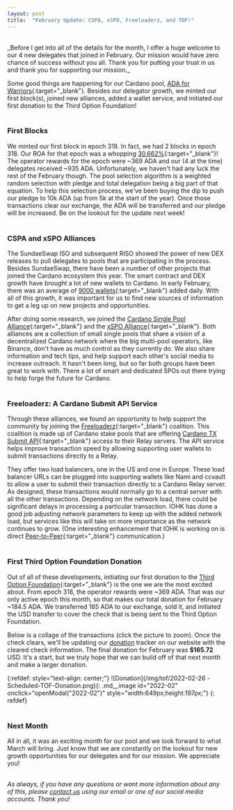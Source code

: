```yaml
---
layout: post
title:  "February Update: CSPA, xSPO, Freeloaderz, and TOF!"
---
```

<br> 
_Before I get into all of the details for the month, I offer a huge welcome to our 4 new delegates that joined in February.  Our mission would have zero chance of success without you all.  Thank you for putting your trust in us and thank you for supporting our mission._

Some good things are happening for our Cardano pool, [ADA for Warriors](https://adaforwarriors.io){:target="_blank"}.  Besides our delegator growth, we minted our first block(s), joined new alliances, added a wallet service, and initiated our first donation to the Third Option Foundation!
<br><br> 

### First Blocks ###
We minted our first block in epoch 318.  In fact, we had 2 blocks in epoch 318.  Our ROA for that epoch was a whopping [30.662%](https://adapools.org/pool/b6063f0f2fa05d98132f15defed4c69c06ea61451b4ea4cea0ce1b80#tab-rewards){:target="_blank"}!  The operator rewards for the epoch were ~369 ADA and our (4 at the time) delegates received ~935 ADA.  Unfortunately, we haven't had any luck the rest of the February though.  The pool selection algorithm is a weighted random selection with pledge and total delegation being a big part of that equation.  To help this selection process, we've been buying the dip to push our pledge to 10k ADA (up from 5k at the start of the year).  Once those transactions clear our exchange, the ADA will be transferred and our pledge will be increased.  Be on the lookout for the update next week!
<br><br> 

### CSPA and xSPO Alliances ###
The SundaeSwap ISO and subsequent RISO showed the power of new DEX releases to pull delegates to pools that are participating in the process.  Besides SundaeSwap, there have been a number of other projects that joined the Cardano ecosystem this year.  The smart contract and DEX growth have brought a lot of new wallets to Cardano.  In early February, there was an average of [9000 wallets](https://crypto-academy.org/cardano-9000-wallets-added-daily/){:target="_blank"} added daily.  With all of this growth, it was important for us to find new sources of information to get a leg up on new projects and opportunities.  

After doing some research, we joined the [Cardano Single Pool Alliance](https://singlepoolalliance.net/){:target="_blank"} and the [xSPO Alliance](https://adapools.org/alli/xspo-alliance/11){:target="_blank"}.  Both alliances are a collection of small single pools that share a vision of a decentralized Cardano network where the big multi-pool operators, like Binance, don't have as much control as they currently do.  We also share information and tech tips, and help support each other's social media to increase outreach.  It hasn't been long, but so far both groups have been great to work with.  There a lot of smart and dedicated SPOs out there trying to help forge the future for Cardano.
<br><br> 

### Freeloaderz: A Cardano Submit API Service ###
Through these alliances, we found an opportunity to help support the community by joining the [Freeloaderz](https://www.freeloaderz.io/){:target="_blank"} coalition.  This coalition is made up of Cardano stake pools that are offering [Cardano TX Submit API](https://iohk.zendesk.com/hc/en-us/articles/900000876443-cardano-tx-submit-api-#:~:text=The%20cardano%2Dsubmit%2Dapi%20is,of%20transaction%20generation%20and%20signing.0){:target="_blank"} access to their Relay servers.  The API service helps improve transaction speed by allowing supporting user wallets to submit transactions directly to a Relay.

They offer two load balancers, one in the US and one in Europe.  These load balancer URLs can be plugged into supporting wallets like Nami and ccvault to allow a user to submit their transaction directly to a Cardano Relay server.  As designed, these transactions would normally go to a central server with all the other transactions.  Depending on the network load, there could be significant delays in processing a particular transaction.  IOHK has done a good job adjusting network parameters to keep up with the added network load, but services like this will take on more importance as the network continues to grow.  (One interesting enhancement that IOHK is working on is direct [Peer-to-Peer](https://iohk.io/en/blog/posts/2021/12/08/introducing-our-new-peer-to-peer-p2p-testnet/){:target="_blank"} communication.)
<br><br> 

### First Third Option Foundation Donation ###
Out of all of these developments, initiating our first donation to the [Third Option Foundation](https://www.thirdoptionfoundation.org/){:target="_blank"} is the one we are the most excited about.  From epoch 318, the operator rewards were ~369 ADA.  That was our only active epoch this month, so that makes our total donation for February ~184.5 ADA.  We transferred 185 ADA to our exchange, sold it, and initiated the USD transfer to cover the check that is being sent to the Third Option Foundation.

Below is a collage of the transactions (click the picture to zoom).  Once the check clears, we'll be updating our [donation](/donations/third-option-foundation/) tracker on our website with the cleared check information.  The final donation for February was <b>$165.72</b> USD.  It's a start, but we truly hope that we can build off of that next month and make a larger donation.

{:refdef: style="text-align: center;"}
![Donation](/img/tof/2022-02-26 -Scheduled-TOF-Donation.png){: .md__image id="2022-02" onclick="openModal(\"2022-02\")" style="width:649px;height:197px;"}
{: refdef}
<br><br> 

### Next Month ###
All in all, it was an exciting month for our pool and we look forward to what March will bring.  Just know that we are constantly on the lookout for new growth opportunities for our delegates and for our mission.  We appreciate you!
<br><br> 

_As always, if you have any questions or want more information about any of this, please [contact us](#contact) using our email or one of our social media accounts.  Thank you!_